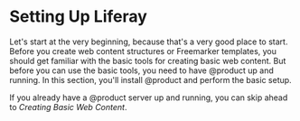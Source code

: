 # Setting Up Liferay

Let's start at the very beginning, because that's a very good place to start. 
Before you create web content structures or Freemarker templates, you should 
get familiar with the basic tools for creating basic web content. But before 
you can use the basic tools, you need to have @product up and running. In this 
section, you'll install @product and perform the basic setup.

If you already have a @product server up and running, you can skip ahead to *Creating Basic Web Content*.
